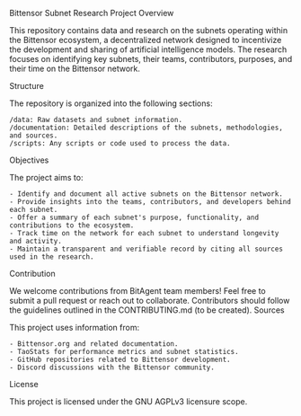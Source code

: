 Bittensor Subnet Research Project
Overview

This repository contains data and research on the subnets operating within the Bittensor ecosystem, a decentralized network designed to incentivize the development and sharing of artificial intelligence models. The research focuses on identifying key subnets, their teams, contributors, purposes, and their time on the Bittensor network.

Structure

The repository is organized into the following sections:

    /data: Raw datasets and subnet information.
    /documentation: Detailed descriptions of the subnets, methodologies, and sources.
    /scripts: Any scripts or code used to process the data.

Objectives

The project aims to:

    - Identify and document all active subnets on the Bittensor network.
    - Provide insights into the teams, contributors, and developers behind each subnet.
    - Offer a summary of each subnet's purpose, functionality, and contributions to the ecosystem.
    - Track time on the network for each subnet to understand longevity and activity.
    - Maintain a transparent and verifiable record by citing all sources used in the research.

Contribution

We welcome contributions from BitAgent team members! Feel free to submit a pull request or reach out to collaborate. Contributors should follow the guidelines outlined in the CONTRIBUTING.md (to be created).
Sources

This project uses information from:

    - Bittensor.org and related documentation.
    - TaoStats for performance metrics and subnet statistics.
    - GitHub repositories related to Bittensor development.
    - Discord discussions with the Bittensor community.

License

This project is licensed under the GNU AGPLv3 licensure scope.
